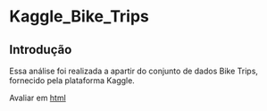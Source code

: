 # Kaggle_Bike_Trips

## Introdução

Essa análise foi realizada a apartir do conjunto de dados Bike Trips, fornecido pela plataforma Kaggle.

Avaliar em [html](https://romario-bicicletas.netlify.app)
